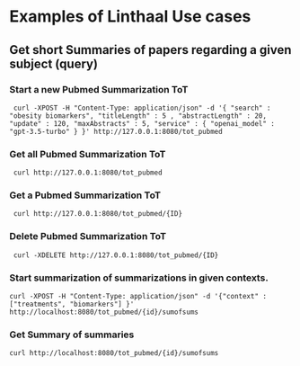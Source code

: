 # Examples of Linthaal Use cases 

## Get short Summaries of papers regarding a given subject (query)

### Start a new Pubmed Summarization ToT
```shell
 curl -XPOST -H "Content-Type: application/json" -d '{ "search" : "obesity biomarkers", "titleLength" : 5 , "abstractLength" : 20, "update" : 120, "maxAbstracts" : 5, "service" : { "openai_model" : "gpt-3.5-turbo" } }' http://127.0.0.1:8080/tot_pubmed
```

### Get all Pubmed Summarization ToT
```shell
 curl http://127.0.0.1:8080/tot_pubmed
``` 

### Get a Pubmed Summarization ToT
```shell
 curl http://127.0.0.1:8080/tot_pubmed/{ID}
``` 

### Delete Pubmed Summarization ToT
```shell
 curl -XDELETE http://127.0.0.1:8080/tot_pubmed/{ID}
```
 
### Start summarization of summarizations in given contexts.  
```shell
curl -XPOST -H "Content-Type: application/json" -d '{"context" : ["treatments", "biomarkers"] }' http://localhost:8080/tot_pubmed/{id}/sumofsums
```

### Get Summary of summaries   
```shell
curl http://localhost:8080/tot_pubmed/{id}/sumofsums
```



